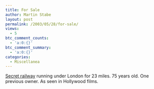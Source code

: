 ```yaml
---
title: For Sale
author: Martin Stabe
layout: post
permalink: /2003/05/28/for-sale/
views:
  - 5
btc_comment_counts:
  - 'a:0:{}'
btc_comment_summary:
  - 'a:0:{}'
categories:
  - Miscellanea
---
```

<a href="http://www.timesonline.co.uk/article/0,,4484-689952,00.html" target="_top">Secret railway</a> running under London for 23 miles. 75 years old. One previous owner. As seen in Hollywood films.